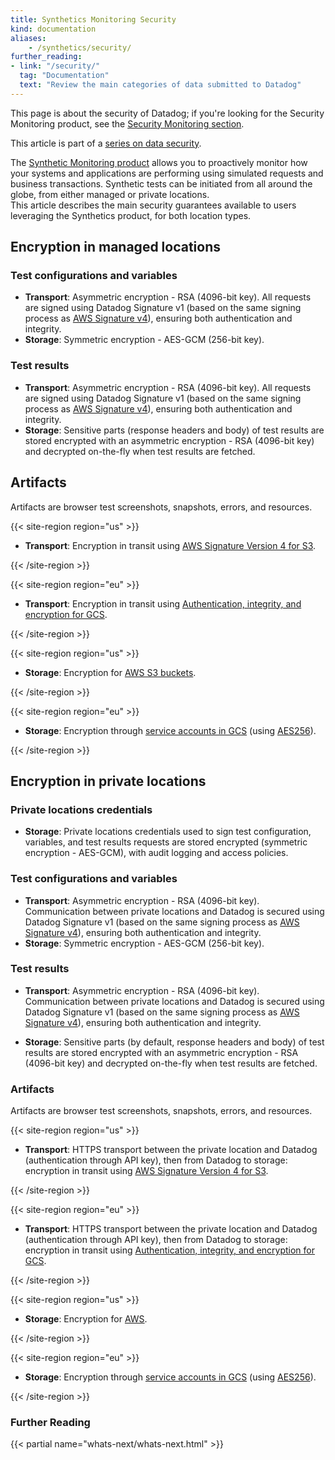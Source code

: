 ```yaml
---
title: Synthetics Monitoring Security
kind: documentation
aliases:
    - /synthetics/security/
further_reading:
- link: "/security/"
  tag: "Documentation"
  text: "Review the main categories of data submitted to Datadog"
---
```


<div class="alert alert-info">This page is about the security of Datadog; if you're looking for the Security Monitoring product, see the <a href="/security_monitoring" target="_blank">Security Monitoring section</a>.</div>

This article is part of a [series on data security][1].

The [Synthetic Monitoring product][2] allows you to proactively monitor how your systems and applications are performing using simulated requests and business transactions. Synthetic tests can be initiated from all around the globe, from either managed or private locations.  
This article describes the main security guarantees available to users leveraging the Synthetics product, for both location types.

## Encryption in managed locations 

### Test configurations and variables

* **Transport**: Asymmetric encryption - RSA (4096-bit key). All requests are signed using Datadog Signature v1 (based on the same signing process as [AWS Signature v4][3]), ensuring both authentication and integrity. 
* **Storage**: Symmetric encryption - AES-GCM (256-bit key).

### Test results

* **Transport**: Asymmetric encryption - RSA (4096-bit key). All requests are signed using Datadog Signature v1 (based on the same signing process as [AWS Signature v4][3]), ensuring both authentication and integrity.
* **Storage**: Sensitive parts (response headers and body) of test results are stored encrypted with an asymmetric encryption - RSA (4096-bit key) and decrypted on-the-fly when test results are fetched.

## Artifacts

Artifacts are browser test screenshots, snapshots, errors, and resources.

{{< site-region region="us" >}}

* **Transport**: Encryption in transit using [AWS Signature Version 4 for S3][1].

[1]: https://docs.aws.amazon.com/AmazonS3/latest/userguide/network-isolation.html

{{< /site-region >}}

{{< site-region region="eu" >}}

* **Transport**: Encryption in transit using [Authentication, integrity, and encryption for GCS][1].

[1]: https://cloud.google.com/security/encryption-in-transit/resources/encryption-in-transit-whitepaper.pdf

{{< /site-region >}}

{{< site-region region="us" >}}

* **Storage**: Encryption for [AWS S3 buckets][1].

[1]: https://docs.aws.amazon.com/AmazonS3/latest/userguide/bucket-encryption.html

{{< /site-region >}}

{{< site-region region="eu" >}}

* **Storage**: Encryption through [service accounts in GCS][1] (using [AES256][2]).

[1]: https://cloud.google.com/storage/docs/encryption/customer-managed-keys
[2]: https://cloud.google.com/security/encryption-at-rest/default-encryption

{{< /site-region >}}

## Encryption in private locations 

### Private locations credentials

* **Storage**: Private locations credentials used to sign test configuration, variables, and test results requests are stored encrypted (symmetric encryption - AES-GCM), with audit logging and access policies.

### Test configurations and variables

* **Transport**: Asymmetric encryption - RSA (4096-bit key). Communication between private locations and Datadog is secured using Datadog Signature v1 (based on the same signing process as [AWS Signature v4][3]), ensuring both authentication and integrity. 
* **Storage**: Symmetric encryption - AES-GCM (256-bit key).

### Test results

* **Transport**: Asymmetric encryption - RSA (4096-bit key). Communication between private locations and Datadog is secured using Datadog Signature v1 (based on the same signing process as [AWS Signature v4][3]), ensuring both authentication and integrity.
   
* **Storage**: Sensitive parts (by default, response headers and body) of test results are stored encrypted with an asymmetric encryption - RSA (4096-bit key) and decrypted on-the-fly when test results are fetched.

### Artifacts

Artifacts are browser test screenshots, snapshots, errors, and resources.

{{< site-region region="us" >}}

* **Transport**: HTTPS transport between the private location and Datadog (authentication through API key), then from Datadog to storage: encryption in transit using [AWS Signature Version 4 for S3][1].

[1]: https://docs.aws.amazon.com/AmazonS3/latest/userguide/network-isolation.html

{{< /site-region >}}

{{< site-region region="eu" >}}

* **Transport**: HTTPS transport between the private location and Datadog (authentication through API key), then from Datadog to storage: encryption in transit using [Authentication, integrity, and encryption for GCS][1].

[1]: https://cloud.google.com/security/encryption-in-transit/resources/encryption-in-transit-whitepaper.pdf

{{< /site-region >}}

{{< site-region region="us" >}}

* **Storage**: Encryption for [AWS][1].

[1]: https://docs.aws.amazon.com/AmazonS3/latest/userguide/bucket-encryption.html

{{< /site-region >}}

{{< site-region region="eu" >}}

* **Storage**: Encryption through [service accounts in GCS][1] (using [AES256][2]).

[1]: https://cloud.google.com/storage/docs/encryption/customer-managed-keys
[2]: https://cloud.google.com/security/encryption-at-rest/default-encryption

{{< /site-region >}}

### Further Reading

{{< partial name="whats-next/whats-next.html" >}}

[1]: /security/
[2]: /synthetics/
[3]: https://docs.aws.amazon.com/general/latest/gr/signature-version-4.html
